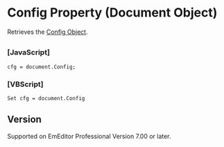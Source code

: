# Config Property (Document Object)

Retrieves the [Config Object](../config/index).

## 

### \[JavaScript\]

```
cfg = document.Config;
```

### \[VBScript\]

```
Set cfg = document.Config
```

## Version

Supported on EmEditor Professional Version 7.00 or later.
